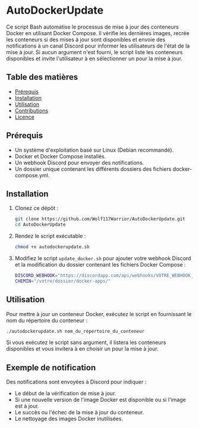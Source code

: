 # AutoDockerUpdate

Ce script Bash automatise le processus de mise à jour des conteneurs Docker en utilisant Docker Compose. Il vérifie les dernières images, recrée les conteneurs si des mises à jour sont disponibles et envoie des notifications à un canal Discord pour informer les utilisateurs de l'état de la mise à jour. Si aucun argument n'est fourni, le script liste les conteneurs disponibles et invite l'utilisateur à en sélectionner un pour la mise à jour.

## Table des matières
- [Prérequis](#prérequis)
- [Installation](#installation)
- [Utilisation](#utilisation)
- [Contributions](#contributions)
- [Licence](#licence)

## Prérequis
- Un système d'exploitation basé sur Linux (Debian recommandé).
- Docker et Docker Compose installés.
- Un webhook Discord pour envoyer des notifications.
- Un dossier unique contenant les différents dossiers des fichiers docker-compose.yml.

## Installation
1. Clonez ce dépôt :
   ```bash
   git clone https://github.com/Wolf117Warrior/AutoDockerUpdate.git
   cd AutoDockerUpdate
   ```
2. Rendez le script exécutable :
   ```bash
   chmod +x autodockerupdate.sh
   ```
3. Modifiez le script `update_docker.sh` pour ajouter votre webhook Discord et la modification du dossier contenant les fichiers Docker Compose :
   ```bash
   DISCORD_WEBHOOK="https://discordapp.com/api/webhooks/VOTRE_WEBHOOK_URL"
   CHEMIN="/votre/dossier/docker-apps/"
   ```

## Utilisation
Pour mettre à jour un conteneur Docker, exécutez le script en fournissant le nom du répertoire du conteneur :
```bash
./autodockerupdate.sh nom_du_répertoire_du_conteneur
```

Si vous exécutez le script sans argument, il listera les conteneurs disponibles et vous invitera à en choisir un pour la mise à jour.

## Exemple de notification
Des notifications sont envoyées à Discord pour indiquer :
- Le début de la vérification de mise à jour.
- Si une nouvelle version de l'image Docker est disponible ou si l'image est à jour.
- Le succès ou l'échec de la mise à jour du conteneur.
- Le nettoyage des images Docker inutilisées.
